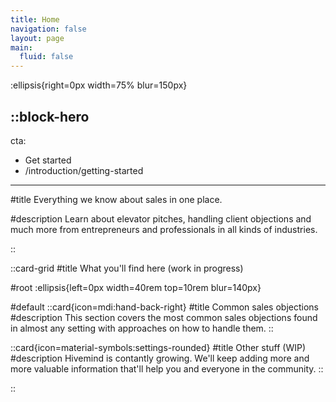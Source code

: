 ```yaml
---
title: Home
navigation: false
layout: page
main:
  fluid: false
---
```


:ellipsis{right=0px width=75% blur=150px}

::block-hero
---
cta:
  - Get started
  - /introduction/getting-started
<!-- secondary:
  - Open on GitHub →
  - https://github.com/nuxt-themes/docus -->
---

#title
Everything we know about sales in one place.

#description
Learn about elevator pitches, handling client objections and much more from entrepreneurs and professionals in all kinds of industries.

<!-- #extra
  ::list
  - **+50 Components** ready to build rich pages
  - **Docs** and **Page** layouts
  - Start from a `README`, scale to a framework documentation
  - Navigation and Table of Contents generation
  - Fully configurable design system
  - Leverages [**Typography**](https://typography.nuxt.space/) and [**Elements**](https://elements.nuxt.dev)
  - Used on [Content Documentation](https://content.nuxtjs.org)
  :: -->

<!-- #support
  ::terminal
  ---
  content:
  - npx nuxi@latest init -t themes/docus
  - cd docs
  - npm install
  - npm run dev
  ---
  :: -->
::

::card-grid
#title
What you'll find here (work in progress)

#root
:ellipsis{left=0px width=40rem top=10rem blur=140px}

#default
  ::card{icon=mdi:hand-back-right}
  #title
  Common sales objections
  #description
  This section covers the most common sales objections found in almost any setting with approaches on how to handle them.
  ::

  ::card{icon=material-symbols:settings-rounded}
  #title
  Other stuff (WIP)
  #description
  Hivemind is contantly growing. We'll keep adding more and more valuable information that'll help you and everyone in the community.
  ::

  <!-- ::card{icon=IconNuxtStudio}
  #title
  Techniques and strategies
  #description
  Explore various sales techniques, such as prospecting, closing, and relationship building, to develop effective strategies for selling products or services.
  ::

  ::card{icon=logos:vue}
  #title
  Tools and technology
  #description
  Discover the essential tools and technologies, including CRM systems and sales automation software, that can streamline sales operations and enhance productivity.
  ::

  ::card{icon=simple-icons:markdown}
  #title
  Training and development
  #description
  Learn about the importance of training, coaching, and continuous skill development for sales professionals and teams.
  ::

  ::card{icon=noto:rocket}
  #title
  Management and leadership
  #description
  Gain insights into the management and leadership aspects of sales, covering team organization, performance metrics, motivation, and effective leadership strategies.
  ::

  ::card{icon=noto:puzzle-piece}
  #title
  Ethics and compliance
  #description
  Understand the ethical considerations and legal compliance requirements related to sales practices, ensuring ethical and responsible selling.
  :: -->
::

